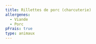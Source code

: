 ```yaml
---
title: Rillettes de porc (charcuterie)
allergenes:
  - Viande
  - Porc
pFrais: true
type: animaux
---
```

